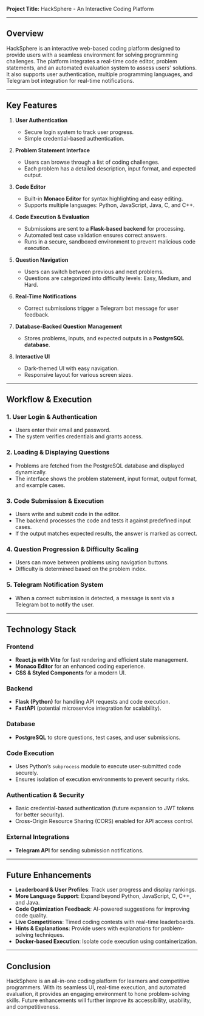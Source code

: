 **Project Title:** HackSphere - An Interactive Coding Platform

---

## **Overview**
HackSphere is an interactive web-based coding platform designed to provide users with a seamless environment for solving programming challenges. The platform integrates a real-time code editor, problem statements, and an automated evaluation system to assess users' solutions. It also supports user authentication, multiple programming languages, and Telegram bot integration for real-time notifications.

---

## **Key Features**

1. **User Authentication**
   - Secure login system to track user progress.
   - Simple credential-based authentication.

2. **Problem Statement Interface**
   - Users can browse through a list of coding challenges.
   - Each problem has a detailed description, input format, and expected output.

3. **Code Editor**
   - Built-in **Monaco Editor** for syntax highlighting and easy editing.
   - Supports multiple languages: Python, JavaScript, Java, C, and C++.

4. **Code Execution & Evaluation**
   - Submissions are sent to a **Flask-based backend** for processing.
   - Automated test case validation ensures correct answers.
   - Runs in a secure, sandboxed environment to prevent malicious code execution.

5. **Question Navigation**
   - Users can switch between previous and next problems.
   - Questions are categorized into difficulty levels: Easy, Medium, and Hard.

6. **Real-Time Notifications**
   - Correct submissions trigger a Telegram bot message for user feedback.

7. **Database-Backed Question Management**
   - Stores problems, inputs, and expected outputs in a **PostgreSQL database**.

8. **Interactive UI**
   - Dark-themed UI with easy navigation.
   - Responsive layout for various screen sizes.

---

## **Workflow & Execution**

### **1. User Login & Authentication**
- Users enter their email and password.
- The system verifies credentials and grants access.

### **2. Loading & Displaying Questions**
- Problems are fetched from the PostgreSQL database and displayed dynamically.
- The interface shows the problem statement, input format, output format, and example cases.

### **3. Code Submission & Execution**
- Users write and submit code in the editor.
- The backend processes the code and tests it against predefined input cases.
- If the output matches expected results, the answer is marked as correct.

### **4. Question Progression & Difficulty Scaling**
- Users can move between problems using navigation buttons.
- Difficulty is determined based on the problem index.

### **5. Telegram Notification System**
- When a correct submission is detected, a message is sent via a Telegram bot to notify the user.

---

## **Technology Stack**

### **Frontend**
- **React.js with Vite** for fast rendering and efficient state management.
- **Monaco Editor** for an enhanced coding experience.
- **CSS & Styled Components** for a modern UI.

### **Backend**
- **Flask (Python)** for handling API requests and code execution.
- **FastAPI** (potential microservice integration for scalability).

### **Database**
- **PostgreSQL** to store questions, test cases, and user submissions.

### **Code Execution**
- Uses Python’s `subprocess` module to execute user-submitted code securely.
- Ensures isolation of execution environments to prevent security risks.

### **Authentication & Security**
- Basic credential-based authentication (future expansion to JWT tokens for better security).
- Cross-Origin Resource Sharing (CORS) enabled for API access control.

### **External Integrations**
- **Telegram API** for sending submission notifications.

---

## **Future Enhancements**
- **Leaderboard & User Profiles**: Track user progress and display rankings.
- **More Language Support**: Expand beyond Python, JavaScript, C, C++, and Java.
- **Code Optimization Feedback**: AI-powered suggestions for improving code quality.
- **Live Competitions**: Timed coding contests with real-time leaderboards.
- **Hints & Explanations**: Provide users with explanations for problem-solving techniques.
- **Docker-based Execution**: Isolate code execution using containerization.

---

## **Conclusion**
HackSphere is an all-in-one coding platform for learners and competitive programmers. With its seamless UI, real-time execution, and automated evaluation, it provides an engaging environment to hone problem-solving skills. Future enhancements will further improve its accessibility, usability, and competitiveness.

